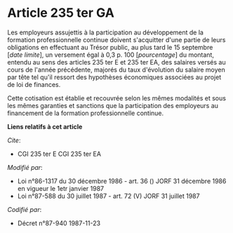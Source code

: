 # Article 235 ter GA

Les employeurs assujettis à la participation au développement de la formation professionnelle continue doivent s'acquitter
d'une partie de leurs obligations en effectuant au Trésor public, au plus tard le 15 septembre [*date limite*], un versement
égal à 0,3 p. 100 [*pourcentage*] du montant, entendu au sens des articles 235 ter E et 235 ter EA, des salaires versés au
cours de l'année précédente, majorés du taux d'évolution du salaire moyen par tête tel qu'il ressort des hypothèses
économiques associées au projet de loi de finances.

Cette cotisation est établie et recouvrée selon les mêmes modalités et sous les mêmes garanties et sanctions que la
participation des employeurs au financement de la formation professionnelle continue.

**Liens relatifs à cet article**

_Cite_:

  - CGI 235 ter E CGI 235 ter EA

_Modifié par_:

  - Loi n°86-1317 du 30 décembre 1986 - art. 36 () JORF 31 décembre 1986 en vigueur le 1etr janvier 1987
  - Loi n°87-588 du 30 juillet 1987 - art. 72 (V) JORF 31 juillet 1987

_Codifié par_:

  - Décret n°87-940 1987-11-23
